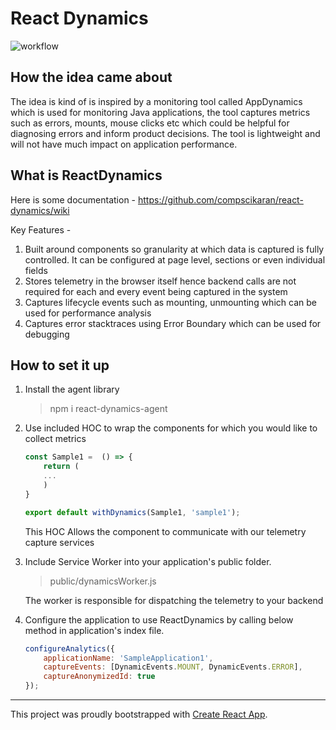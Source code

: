 # React Dynamics


![workflow](https://github.com/compscikaran/react-dynamics/actions/workflows/ci-build.yml/badge.svg)


## How the idea came about

The idea is kind of is inspired by a monitoring tool called AppDynamics which is used for monitoring Java applications, the tool captures metrics such as errors, mounts, mouse clicks etc which could be helpful for diagnosing errors and inform product decisions. The tool is lightweight and will not have much impact on application performance.

## What is ReactDynamics

Here is some documentation - https://github.com/compscikaran/react-dynamics/wiki

Key Features -
1. Built around components so granularity at which data is captured is fully controlled. It can be configured at page level, sections or even individual fields
2. Stores telemetry in the browser itself hence backend calls are not required for each and every event being captured in the system
3. Captures lifecycle events such as mounting, unmounting which can be used for performance analysis
4. Captures error stacktraces using Error Boundary which can be used for debugging

## How to set it up

1. Install the agent library
   > npm i react-dynamics-agent

2. Use included HOC to wrap the components for which you would like to collect metrics

    ```js
    const Sample1 =  () => {
        return (
        ...
        )
    }

    export default withDynamics(Sample1, 'sample1');
    ```
    This HOC Allows the component to communicate with our telemetry capture services

3. Include Service Worker into your application's public folder.

    > public/dynamicsWorker.js 

    The worker is responsible for dispatching the telemetry to your backend

4. Configure the application to use ReactDynamics by calling below method in application's index file.
    
    ```js
    configureAnalytics({
        applicationName: 'SampleApplication1',
        captureEvents: [DynamicEvents.MOUNT, DynamicEvents.ERROR],
        captureAnonymizedId: true
    });

    ```

----------------------------

This project was proudly bootstrapped with [Create React App](https://github.com/facebook/create-react-app).
